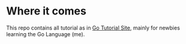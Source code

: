 # Where it comes
This repo contains all tutorial as in [Go Tutorial Site](https://go.dev/doc/tutorial), mainly for newbies learning the Go Language (me).